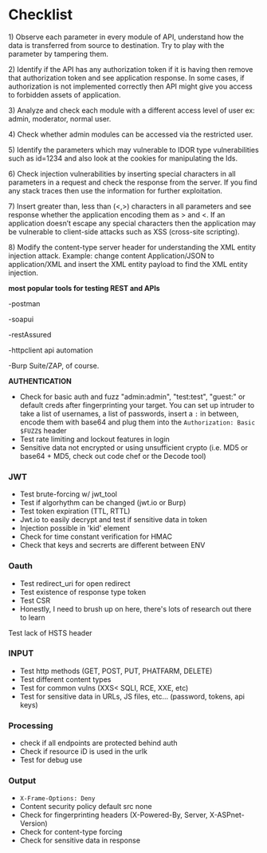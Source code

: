 # Checklist

1\) Observe each parameter in every module of API, understand how the data is transferred from source to destination. Try to play with the parameter by tampering them.

2\) Identify if the API has any authorization token if it is having then remove that authorization token and see application response. In some cases, if authorization is not implemented correctly then API might give you access to forbidden assets of application.

3\) Analyze and check each module with a different access level of user ex: admin, moderator, normal user.

4\) Check whether admin modules can be accessed via the restricted user.

5\) Identify the parameters which may vulnerable to IDOR type vulnerabilities such as id=1234 and also look at the cookies for manipulating the Ids.

6\) Check injection vulnerabilities by inserting special characters in all parameters in a request and check the response from the server. If you find any stack traces then use the information for further exploitation.

7\) Insert greater than, less than \(&lt;,&gt;\) characters in all parameters and see response whether the application encoding them as &gt; and &lt;. If an application doesn’t escape any special characters then the application may be vulnerable to client-side attacks such as XSS \(cross-site scripting\).

8\) Modify the content-type server header for understanding the XML entity injection attack. Example: change content Application/JSON to application/XML and insert the XML entity payload to find the XML entity injection.

**most popular tools for testing REST and APIs**

-postman

-soapui

-restAssured

-httpclient  api automation

-Burp Suite/ZAP, of course.

**AUTHENTICATION**

* Check for basic auth and fuzz "admin:admin", "test:test", "guest:<organization name>" or default creds after fingerprinting your target.  You can set up intruder to take a list of usernames, a list of passwords, insert a `:` in between, encode them with base64 and plug them into the `Authorization: Basic $FUZZ$` header
* Test rate limiting and lockout features in login
* Sensitive data not encrypted or using unsufficient crypto (i.e. MD5 or base64 + MD5, check out code chef or the Decode tool)

### **JWT**

* Test brute-forcing w/ jwt\_tool
* Test if algorhythm can be changed \(jwt.io or Burp\)
* Test token expiration \(TTL, RTTL\)
* Jwt.io to easily decrypt and test if sensitive data in token
* Injection possible in 'kid' element
* Check for time constant verification for HMAC
* Check that keys and secrerts are different between ENV

### **Oauth**

* Test redirect\_uri for open redirect
* Test existence of response type token
* Test CSR
* Honestly, I need to brush up on here, there's lots of research out there to learn

Test lack of HSTS header

### **INPUT**

* Test http methods \(GET, POST, PUT, PHATFARM, DELETE\)
* Test different content types
* Test for common vulns \(XXS&lt; SQLI, RCE, XXE, etc\)
* Test for sensitive data in URLs, JS files, etc... \(password, tokens, api keys\)

### **Processing**

* check if all endpoints are protected behind auth
* Check if resource iD is used in the urlk
* Test for debug use

### **Output**

* `X-Frame-Options: Deny`
* Content security policy default src none
* Check for fingerprinting headers \(X-Powered-By, Server, X-ASPnet-Version\)
* Check for content-type forcing
* Check for sensitive data in response

